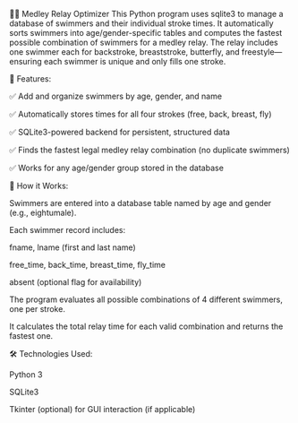 🏊‍♂️ Medley Relay Optimizer
This Python program uses sqlite3 to manage a database of swimmers and their individual stroke times. It automatically sorts swimmers into age/gender-specific tables and computes the fastest possible combination of swimmers for a medley relay. The relay includes one swimmer each for backstroke, breaststroke, butterfly, and freestyle—ensuring each swimmer is unique and only fills one stroke.

🚀 Features:

✅ Add and organize swimmers by age, gender, and name

✅ Automatically stores times for all four strokes (free, back, breast, fly)

✅ SQLite3-powered backend for persistent, structured data

✅ Finds the fastest legal medley relay combination (no duplicate swimmers)

✅ Works for any age/gender group stored in the database

🧠 How it Works:

Swimmers are entered into a database table named by age and gender (e.g., eightumale).

Each swimmer record includes:

fname, lname (first and last name)

free_time, back_time, breast_time, fly_time

absent (optional flag for availability)

The program evaluates all possible combinations of 4 different swimmers, one per stroke.

It calculates the total relay time for each valid combination and returns the fastest one.

🛠️ Technologies Used:

Python 3

SQLite3

Tkinter (optional) for GUI interaction (if applicable)
